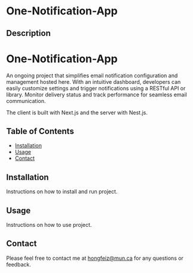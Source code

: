 # One-Notification-App

## Description

# One-Notification-App

An ongoing project that simplifies email notification configuration and management hosted here. With an intuitive dashboard, developers can easily customize settings and trigger notifications using a RESTful API or library. Monitor delivery status and track performance for seamless email communication.

The client is built with Next.js and the server with Nest.js.


## Table of Contents

- [Installation](#installation)
- [Usage](#usage)
- [Contact](#contact)

## Installation

Instructions on how to install and run project.

## Usage

Instructions on how to use project.

## Contact

Please feel free to contact me at [hongfeiz@mun.ca](mailto:hongfeiz@mun.ca) for any questions or feedback.
